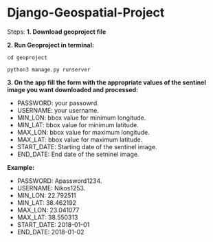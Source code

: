 # Django-Geospatial-Project
Steps:
**1. Download geoproject file**

**2. Run Geoproject in terminal:**
```shell
cd geoproject
```
```shell
python3 manage.py runserver
```
**3. On the app fill the form with the appropriate values of the sentinel image you want downloaded and processed:**
* PASSWORD: your passowrd.
* USERNAME: your username.
* MIN_LON: bbox value for minimum longitude.
* MIN_LAT: bbox value for minimum latitude.
* MAX_LON: bbox value for maximum longitude.
* MAX_LAT: bbox value for maximum latitude.
* START_DATE: Starting date of the sentinel image.
* END_DATE: End date of the setninel image.

**Example:**
* PASSWORD: Apassword1234.
* USERNAME: Nikos1253.
* MIN_LON: 22.792511
* MIN_LAT: 38.462192
* MAX_LON: 23.041077
* MAX_LAT: 38.550313
* START_DATE: 2018-01-01
* END_DATE: 2018-01-02 
